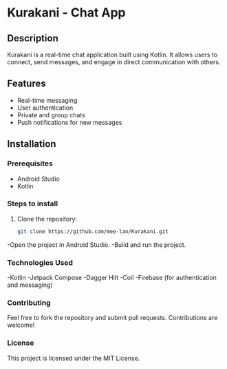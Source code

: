 # Kurakani - Chat App

## Description
Kurakani is a real-time chat application built using Kotlin. It allows users to connect, send messages, and engage in direct communication with others.

## Features
- Real-time messaging
- User authentication
- Private and group chats
- Push notifications for new messages

## Installation

### Prerequisites
- Android Studio
- Kotlin

### Steps to install
1. Clone the repository:
   ```bash
   git clone https://github.com/mee-lan/Kurakani.git
-Open the project in Android Studio.
-Build and run the project.
### Technologies Used
-Kotlin
-Jetpack Compose
-Dagger Hilt
-Coil
-Firebase (for authentication and messaging)

### Contributing
Feel free to fork the repository and submit pull requests. Contributions are welcome!

### License
This project is licensed under the MIT License.
